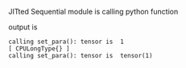 JITted Sequential module is calling python function

output is
```
calling set_para(): tensor is  1
[ CPULongType{} ]
calling set_para(): tensor is  tensor(1)
```
